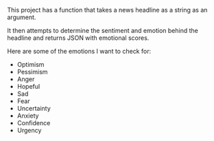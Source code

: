 This project has a function that takes a news headline as a string as an argument.

It then attempts to determine the sentiment and emotion behind the headline and returns JSON with emotional scores.

Here are some of the emotions I want to check for:

- Optimism
- Pessimism
- Anger
- Hopeful
- Sad
- Fear
- Uncertainty
- Anxiety
- Confidence
- Urgency
